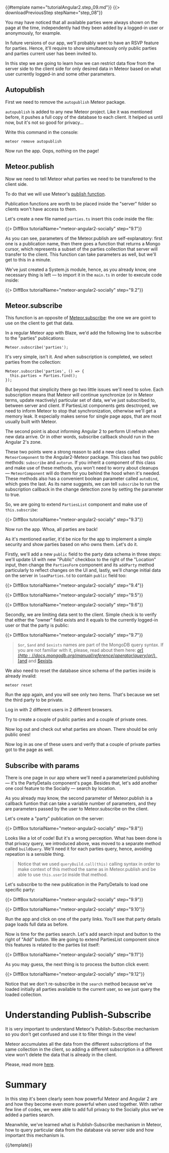 {{#template name="tutorialAngular2.step_09.md"}}
{{> downloadPreviousStep stepName="step_08"}}

You may have noticed that all available parties were always shown on the page
at the time, independently had they been added by a logged-in user or
anonymously, for example.

In future versions of our app, we'll probably want to have an RSVP feature for parties.
Hence, it'll require to show simultaneously only public parties and parties current user has been invited to.

In this step we are going to learn how we can restrict data flow from the server side
to the client side for only desired data in Meteor based on
what user currently logged-in and some other parameters.

## Autopublish

First we need to remove the `autopublish` Meteor package.

`autopublish` is added to any new Meteor project.
Like it was mentioned before, it pushes a full copy of the database to each client.
It helped us until now, but it's not so good for privacy...

Write this command in the console:

    meteor remove autopublish

Now run the app. Oops, nothing on the page!

## Meteor.publish

Now we need to tell Meteor what parties we need to be transfered to the client side.

To do that we will use Meteor's [publish function](http://docs.meteor.com/#/full/meteor_publish).

Publication functions are worth to be placed inside the "server" folder so clients won't have access to them.

Let's create a new file named `parties.ts` insert this code inside the file:

{{> DiffBox tutorialName="meteor-angular2-socially" step="9.1"}}

As you can see, parameters of the Meteor.publish are self-explanatory:
first one is a publication name, then there goes a function that returns
a Mongo cursor, which represents a subset of the parties collection
that server will transfer to the client. This function can take parameters as well, but
we'll get to this in a minute.

We've just created a System.js module, hence, as you already know, one necessary thing is left — to import it in the `main.ts` in order to execute code inside:

{{> DiffBox tutorialName="meteor-angular2-socially" step="9.2"}}

## Meteor.subscribe

This function is an opposite of [Meteor.subscribe](http://docs.meteor.com/#/full/meteor_subscribe): the one we are goint to use on the client
to get that data.

In a regular Meteor app with Blaze, we'd add the following line to subscribe to the "parties" publications:

    Meteor.subscribe('parties');

It's very simple, isn't it. And when subscription is completed, we select parties from the collection:

    Meteor.subscribe('parties', () => {
      this.parties = Parties.find();
    });

But beyond that simplicity there go two little issues we'll need to solve.
Each subscription means that Meteor will continue synchronize (or in Meteor terms, update reactively) particular set of data, we've just subscribed to, between server and client.
If PartiesList components gets desctroyed, we need to inform Meteor to stop that synchronization, otherwise we'll get a memory leak.
It especially makes sense for single page apps, that are most usually built with Meteor.

The second point is about informing Angular 2 to perform UI refresh when new data arrive.
Or in other words, subscribe callback should run in the Angular 2's zone.

These two points were a strong reason to add a new class called `MeteorComponent`
to the Angular2-Meteor package. This class has two public methods: `subscribe` and `autorun`.
If you inherit a component of this class and make use of these methods, you won't need to worry
about cleanups — `MeteorComponent` will do them for you behind the hood when it's needed.
These methods also has a convenient boolean parameter called `autoBind`, which goes the last.
As its name suggests, we can tell `subscribe` to run the subscription callback in the change detection zone
by setting the parameter to true.

So, we are going to extend `PartiesList` component and make use of `this.subscribe`:

{{> DiffBox tutorialName="meteor-angular2-socially" step="9.3"}}

Now run the app. Whoa, all parties are back!

As it's mentioned earlier, it'd be nice for the app to implement a simple security and show parties based on who owns them. Let's do it.

Firstly, we'll add a new `public` field to the party data schema in three steps: we'll update UI with new "Public" checkbox to the right of the "Location" input,
then change the `PartiesForm` component and its `addParty` method particularly to reflect changes on the UI and, lastly, we'll change initial data on the server in `loadParties.td` to contain `public` field too:

{{> DiffBox tutorialName="meteor-angular2-socially" step="9.4"}}

{{> DiffBox tutorialName="meteor-angular2-socially" step="9.5"}}

{{> DiffBox tutorialName="meteor-angular2-socially" step="9.6"}}

Secondly, we are limiting data sent to the client. Simple check is to verify that 
either the "owner" field exists and it equals to the currently logged-in user or that the party is public:

{{> DiffBox tutorialName="meteor-angular2-socially" step="9.7"}}

> `$or`, `$and` and `$exists` names are part of the MongoDB query syntax.
> If you are not familiar with it, please, read about them here: [$or](http://docs.mongodb.org/manual/reference/operator/query/or/), [$and](http://docs.mongodb.org/manual/reference/operator/query/and/) and [$exists](http://docs.mongodb.org/manual/reference/operator/query/exists/).
 
We also need to reset the database since schema of the parties inside is already invalid:

    meteor reset

Run the app again, and you will see only two items. That's because we set the third party to be private.

Log in with 2 different users in 2 different browsers.

Try to create a couple of public parties and a couple of private ones.

Now log out and check out what parties are shown. There should be only public ones!

Now log in as one of these users and verify that a couple of private parties got to the page as well.

## Subscribe with params

There is one page in our app where we'll need a parameterized publishing — it's the PartyDetails component's page.
Besides that, let's add another one cool feature to the Socially — search by location.

As you already may know, the second parameter of Meteor.publish is a callback funtion that can take a variable number 
of parameters, and they are parameters passed by the user to Meteor.subscribe on the client.

Let's create a "party" publication on the server:

{{> DiffBox tutorialName="meteor-angular2-socially" step="9.8"}}

Looks like a lot of code! But it's a wrong perception. What has been done is that privacy query, we introduced above, was moved to a separate method called `buildQuery`.
We'll need it for each parties query, hence, avoiding repeation is a sensible thing.

> Notice that we used `queryBuild.call(this)` calling syntax in order to make context of this method the same as in Meteor.publish
> and be able to use `this.userId` inside that method.

Let's subscribe to the new publication in the PartyDetails to load one specific party:

{{> DiffBox tutorialName="meteor-angular2-socially" step="9.9"}}

{{> DiffBox tutorialName="meteor-angular2-socially" step="9.10"}}

Run the app and click on one of the party links. You'll see that party details page loads full data as before.

Now is time for the parties search. Let's add search input and button to the right of "Add" button.
We are going to extend PartiesList component since this features is related to the parties list itself:

{{> DiffBox tutorialName="meteor-angular2-socially" step="9.11"}}

As you may guess, the next thing is to process the button click event:

{{> DiffBox tutorialName="meteor-angular2-socially" step="9.12"}}

Notice that we don't re-subscribe in the `search` method because we've loaded initially all parties available to
the current user, so we just query the loaded collection.

# Understanding Publish-Subscribe

It is very important to understand Meteor's Publish-Subscribe mechanism so you don't get confused and use it to filter things in the view!

Meteor accumulates all the data from the different subscriptions of the same collection in the client, so adding a different subscription in a different
view won't delete the data that is already in the client.

Please, read more [here](http://www.meteorpedia.com/read/Understanding_Meteor_Publish_and_Subscribe).

# Summary

In this step it's been clearly seen how powerful Meteor and Angular 2 are and how they become even more
powerful when used together. With rather few line of codes, we were able to add full privacy to the Socially plus
we've added a parties search.

Meanwhile, we've learned what is Publish-Subscribe mechanism in Meteor,
how to query particular data from the database via server side and how important this mechanism is.

{{/template}}
